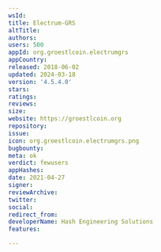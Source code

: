 ```yaml
---
wsId: 
title: Electrum-GRS
altTitle: 
authors: 
users: 500
appId: org.groestlcoin.electrumgrs
appCountry: 
released: 2018-06-02
updated: 2024-03-18
version: '4.5.4.0'
stars: 
ratings: 
reviews: 
size: 
website: https://groestlcoin.org
repository: 
issue: 
icon: org.groestlcoin.electrumgrs.png
bugbounty: 
meta: ok
verdict: fewusers
appHashes: 
date: 2021-04-27
signer: 
reviewArchive: 
twitter: 
social: 
redirect_from: 
developerName: Hash Engineering Solutions
features: 

---
```


